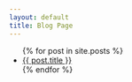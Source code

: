 ```yaml
---
layout: default
title: Blog Page
---
```

<ul>
{% for post in site.posts %}
  <li><a href="{{ post.url }}">{{ post.title }}</a></li>
{% endfor %}
</ul>
